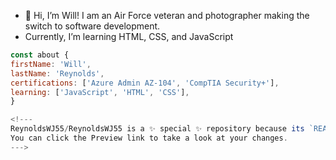 - 👋 Hi, I’m Will! I am an Air Force veteran and photographer making the switch to software development.
- Currently, I’m learning HTML, CSS, and JavaScript

```js
const about {
firstName: 'Will',
lastName: 'Reynolds',
certifications: ['Azure Admin AZ-104', 'CompTIA Security+'],
learning: ['JavaScript', 'HTML', 'CSS'],
}

<!---
ReynoldsWJ55/ReynoldsWJ55 is a ✨ special ✨ repository because its `README.md` (this file) appears on your GitHub profile.
You can click the Preview link to take a look at your changes.
--->
